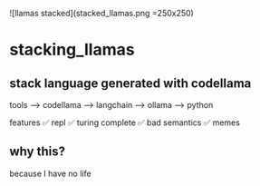 ![llamas stacked](stacked_llamas.png =250x250)

# stacking_llamas

## stack language generated with codellama 

tools
--> codellama
--> langchain
--> ollama
--> python

features
✅ repl
✅ turing complete 
✅ bad semantics
✅ memes

## why this?
because I have no life
